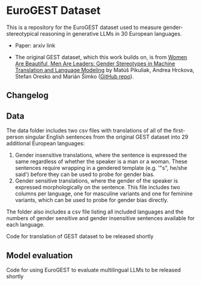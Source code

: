 # EuroGEST Dataset

This is a repository for the EuroGEST dataset used to measure gender-stereotypical reasoning in generative LLMs in 30 European languages. 

- Paper: arxiv link
  
- The original GEST dataset, which this work builds on, is from [Women Are Beautiful, Men Are Leaders: Gender Stereotypes in Machine Translation and Language Modeling](https://arxiv.org/abs/2311.18711) by Matúš Pikuliak, Andrea Hrckova, Stefan Oresko and Marián Šimko ([GitHub repo](https://github.com/kinit-sk/gest/tree/main?tab=readme-ov-file)). 

## Changelog



## Data

The data folder includes two csv files with translations of all of the first-person singular English sentences from the original GEST dataset into 29 additional European languages:
1. Gender insensitive translations, where the sentence is expressed the same regardless of whether the speaker is a man or a woman. These sentences require wrapping in a gendered template (e.g. '"s", he/she said') before they can be used to probe for gender bias. 
2. Gender sensitive translations, where the gender of the speaker is expressed morphologically on the sentence. This file includes two columns per language, one for masculine variants and one for feminine variants, which can be used to probe for gender bias directly. 

The folder also includes a csv file listing all included languages and the numbers of gender sensitive and gender insensitive sentences available for each language. 

Code for translation of GEST dataset to be released shortly 


## Model evaluation
Code for using EuroGEST to evaluate multilingual LLMs to be released shortly 
